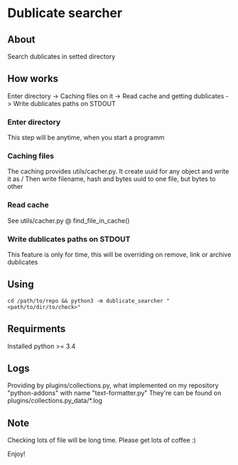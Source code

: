 # Dublicate searcher

## About
Search dublicates in setted directory

## How works
Enter directory -> Caching files on it -> Read cache and getting dublicates -> Write dublicates paths on STDOUT

### Enter directory
This step will be anytime, when you start a programm

### Caching files
The caching provides utils/cacher.py.
It create uuid for any object and write it as <two first letters of uuid>/<other letters>
Then write filename, hash and bytes uuid to one file, but bytes to other

### Read cache
See utils/cacher.py @ find_file_in_cache()

### Write dublicates paths on STDOUT

This feature is only for time, this will be overriding on remove, link or archive dublicates

## Using
`cd /path/to/repo && python3 -m dublicate_searcher "<path/to/dir/to/check>"`

## Requirments
Installed python >= 3.4

## Logs

Providing by plugins/collections.py, what implemented on my repository "python-addons" with name "text-formatter.py"
They're can be found on plugins/collections.py_data/*.log

## Note
Checking lots of file will be long time. Please get lots of coffee :)

Enjoy!
